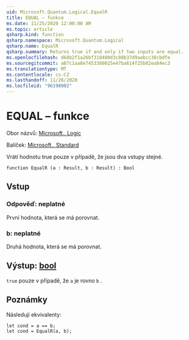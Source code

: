 ```yaml
---
uid: Microsoft.Quantum.Logical.EqualR
title: EQUAL – funkce
ms.date: 11/25/2020 12:00:00 AM
ms.topic: article
qsharp.kind: function
qsharp.namespace: Microsoft.Quantum.Logical
qsharp.name: EqualR
qsharp.summary: Returns true if and only if two inputs are equal.
ms.openlocfilehash: d68b2f1a26bf318400d3c88b37d9aabcc38cbdfe
ms.sourcegitcommit: a87c1aa8e7453360025e47ba614f25b02ea84ec3
ms.translationtype: MT
ms.contentlocale: cs-CZ
ms.lasthandoff: 11/26/2020
ms.locfileid: "96198002"
---
```

# <a name="equalr-function"></a>EQUAL – funkce

Obor názvů: [Microsoft.. Logic](xref:Microsoft.Quantum.Logical)

Balíček: [Microsoft.. Standard](https://nuget.org/packages/Microsoft.Quantum.Standard)


Vrátí hodnotu true pouze v případě, že jsou dva vstupy stejné.

```qsharp
function EqualR (a : Result, b : Result) : Bool
```


## <a name="input"></a>Vstup

### <a name="a--__invalidresult__"></a>Odpověď: __neplatné <Result>__

První hodnota, která se má porovnat.


### <a name="b--__invalidresult__"></a>b: __neplatné <Result>__

Druhá hodnota, která se má porovnat.



## <a name="output--bool"></a>Výstup: [bool](xref:microsoft.quantum.lang-ref.bool)

`true` pouze v případě, že `a` je rovno `b` .

## <a name="remarks"></a>Poznámky

Následují ekvivalenty:

```Q#
let cond = a == b;
let cond = EqualR(a, b);
```